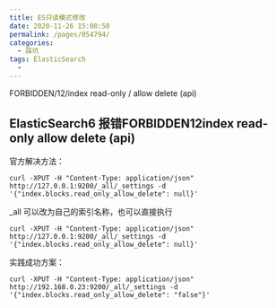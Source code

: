 ```yaml
---
title: ES只读模式修改
date: 2020-11-26 15:08:50
permalink: /pages/054794/
categories:
  - 踩坑
tags: ElasticSearch
  - 
---
```


FORBIDDEN/12/index read-only / allow delete (api)
<!-- more -->

## ElasticSearch6 报错FORBIDDEN12index read-only  allow delete (api)
官方解决方法：
```shell
curl -XPUT -H "Content-Type: application/json" http://127.0.0.1:9200/_all/_settings -d '{"index.blocks.read_only_allow_delete": null}'
```

_all 可以改为自己的索引名称，也可以直接执行

```shell
curl -XPUT -H "Content-Type: application/json" http://127.0.0.1:9200/_all/_settings -d '{"index.blocks.read_only_allow_delete": null}'
```


实践成功方案：
```shell
curl -XPUT -H "Content-Type: application/json" http://192.168.0.23:9200/_all/_settings -d '{"index.blocks.read_only_allow_delete": "false"}'
```